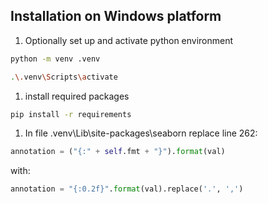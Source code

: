 

## Installation on Windows platform 
1. Optionally set up and activate python environment
   
``` bash
python -m venv .venv
```

``` bash
.\.venv\Scripts\activate
```

1. install required packages
```bash
pip install -r requirements
```

1. In file .venv\Lib\site-packages\seaborn replace line 262:
```python
annotation = ("{:" + self.fmt + "}").format(val)
```
with:
```python
annotation = "{:0.2f}".format(val).replace('.', ',')
```